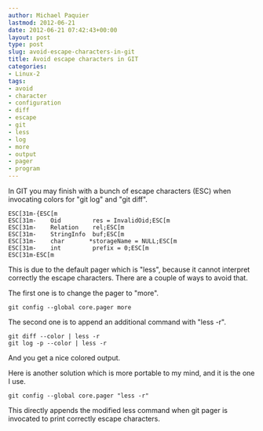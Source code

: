 ```yaml
---
author: Michael Paquier
lastmod: 2012-06-21
date: 2012-06-21 07:42:43+00:00
layout: post
type: post
slug: avoid-escape-characters-in-git
title: Avoid escape characters in GIT
categories:
- Linux-2
tags:
- avoid
- character
- configuration
- diff
- escape
- git
- less
- log
- more
- output
- pager
- program
---
```


In GIT you may finish with a bunch of escape characters (ESC) when invocating colors for "git log" and "git diff".

    ESC[31m-{ESC[m
    ESC[31m-    Oid         res = InvalidOid;ESC[m
    ESC[31m-    Relation    rel;ESC[m
    ESC[31m-    StringInfo  buf;ESC[m
    ESC[31m-    char       *storageName = NULL;ESC[m
    ESC[31m-    int         prefix = 0;ESC[m
    ESC[31m-ESC[m

This is due to the default pager which is "less", because it cannot interpret correctly the escape characters.
There are a couple of ways to avoid that.

The first one is to change the pager to "more".

    git config --global core.pager more

The second one is to append an additional command with "less -r".

    git diff --color | less -r
    git log -p --color | less -r

And you get a nice colored output.

Here is another solution which is more portable to my mind, and it is the one I use.

    git config --global core.pager "less -r"

This directly appends the modified less command when git pager is invocated to print correctly escape characters.
